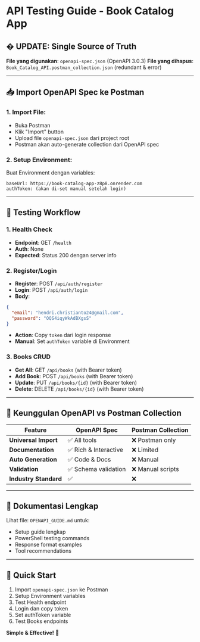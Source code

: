 # API Testing Guide - Book Catalog App

## � **UPDATE: Single Source of Truth**

**File yang digunakan**: `openapi-spec.json` (OpenAPI 3.0.3)
**File yang dihapus**: `Book_Catalog_API.postman_collection.json` (redundant & error)

---

## 📥 Import OpenAPI Spec ke Postman

### 1. **Import File:**

- Buka Postman
- Klik "Import" button
- Upload file `openapi-spec.json` dari project root
- Postman akan auto-generate collection dari OpenAPI spec

### 2. **Setup Environment:**

Buat Environment dengan variables:

```
baseUrl: https://book-catalog-app-z8p8.onrender.com
authToken: (akan di-set manual setelah login)
```

---

## 🚀 Testing Workflow

### 1. Health Check

- **Endpoint**: GET `/health`
- **Auth**: None
- **Expected**: Status 200 dengan server info

### 2. Register/Login

- **Register**: POST `/api/auth/register`
- **Login**: POST `/api/auth/login`
- **Body**:

```json
{
  "email": "hendri.christianto24@gmail.com",
  "password": "OQS4iqyWkAdBXgsS"
}
```

- **Action**: Copy `token` dari login response
- **Manual**: Set `authToken` variable di Environment

### 3. Books CRUD

- **Get All**: GET `/api/books` (with Bearer token)
- **Add Book**: POST `/api/books` (with Bearer token)
- **Update**: PUT `/api/books/{id}` (with Bearer token)
- **Delete**: DELETE `/api/books/{id}` (with Bearer token)

---

## 🎯 Keunggulan OpenAPI vs Postman Collection

| Feature               | OpenAPI Spec          | Postman Collection |
| --------------------- | --------------------- | ------------------ |
| **Universal Import**  | ✅ All tools          | ❌ Postman only    |
| **Documentation**     | ✅ Rich & Interactive | ❌ Limited         |
| **Auto Generation**   | ✅ Code & Docs        | ❌ Manual          |
| **Validation**        | ✅ Schema validation  | ❌ Manual scripts  |
| **Industry Standard** | ✅                    | ❌                 |

---

## 📖 Dokumentasi Lengkap

Lihat file: `OPENAPI_GUIDE.md` untuk:

- Setup guide lengkap
- PowerShell testing commands
- Response format examples
- Tool recommendations

---

## 🎉 Quick Start

1. Import `openapi-spec.json` ke Postman
2. Setup Environment variables
3. Test Health endpoint
4. Login dan copy token
5. Set authToken variable
6. Test Books endpoints

**Simple & Effective!** 🚀
